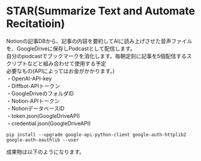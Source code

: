 # STAR(Summarize Text and Automate Recitatioin)
Notionの記事DBから、記事の内容を要約してAIに読み上げさせた音声ファイルを、GoogleDriveに保存しPodcastとして配信します。  
自分のpodcastでブックマークを消化します。毎朝定刻に記事を5個配信するスクリプトなどと組み合わせて使用する予定  
必要なもの(APIによってはお金がかかります。)  
・OpenAI-API-key  
・Diffbot-APIトークン  
・GoogleDriveのフォルダID  
・Notion-APIトークン  
・NotionデータベースID  
・token.json(GoogleDriveAPI)  
・credential.json(GoogleDriveAPI)  
```
pip install --upgrade google-api-python-client google-auth-httplib2 google-auth-oauthlib --user
```

成果物は以下のようになります。
